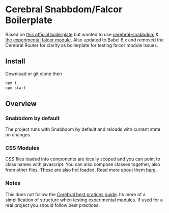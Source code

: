 # Cerebral Snabbdom/Falcor Boilerplate
Based on [this official boilerplate](https://github.com/cerebral/cerebral-boilerplate) but wanted to use [cerebral-snabbdom](https://github.com/cerebral/cerebral-snabbdom) & [the experimental falcor module](https://github.com/bfitch/cerebral-falcor-module).
Also updated to Babel 6.x and removed the Cerebral Router for clarity as boilerplate for testing falcor module issues.

## Install
Download or git clone then
```bash
npm i
npm start
```

## Overview

### Snabbdom by default
The project runs with Snabbdom by default and reloads with current state on changes.

### CSS Modules
CSS files loaded into components are locally scoped and you can point to class names with javascript. You can also compose classes together, also from other files. These are also hot loaded. Read more about them [here](http://glenmaddern.com/articles/css-modules).

### Notes
This does not follow the [Cerebral best pratices guide](http://www.cerebraljs.com/bestpractices/structure).  Its more of a simplification of structure when testing experimental modules.  If used for a real project you should follow best practices.